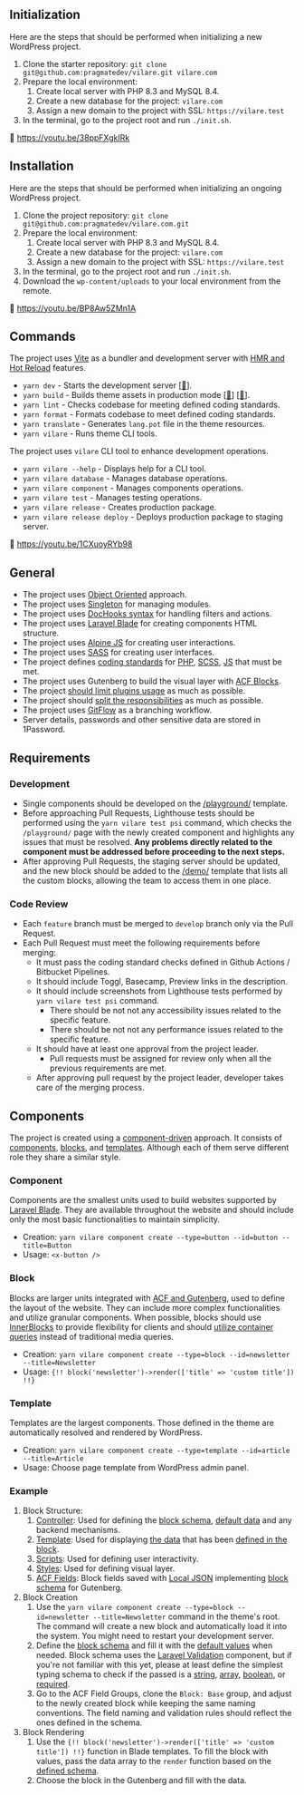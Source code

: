## Initialization

Here are the steps that should be performed when initializing a new WordPress project.

1.  Clone the starter repository: `git clone git@github.com:pragmatedev/vilare.git vilare.com`
2.  Prepare the local environment:
    1.  Create local server with PHP 8.3 and MySQL 8.4.
    2.  Create a new database for the project: `vilare.com`
    3.  Assign a new domain to the project with SSL: `https://vilare.test`
3.  In the terminal, go to the project root and run `./init.sh`.

🎥 https://youtu.be/38ppFXgkIRk

## Installation

Here are the steps that should be performed when initializing an ongoing WordPress project.

1.  Clone the project repository: `git clone git@github.com:pragmatedev/vilare.com.git`
2.  Prepare the local environment:
    1.  Create local server with PHP 8.3 and MySQL 8.4.
    2.  Create a new database for the project: `vilare.com`
    3.  Assign a new domain to the project with SSL: `https://vilare.test`
3.  In the terminal, go to the project root and run `./init.sh`.
4.  Download the `wp-content/uploads` to your local environment from the remote.

🎥 https://youtu.be/BP8Aw5ZMn1A

## Commands

The project uses [Vite](https://pragmate.dev/wordpress/vite/integration/) as a bundler and development server with [HMR and Hot Reload](https://pragmate.dev/wordpress/vite/integration/#_4-bundling-improves-development-experience) features.

- `yarn dev` - Starts the development server \[[🔗](https://pragmate.dev/wordpress/vite/integration/#_4-bundling-improves-development-experience)\].
- `yarn build` - Builds theme assets in production mode \[[🔗](https://pragmate.dev/wordpress/vite/integration/#_2-bundling-improves-application-performance)\] \[[🔗](https://pragmate.dev/wordpress/vite/integration/#_3-bundling-improves-old-browsers-support)\].
- `yarn lint` - Checks codebase for meeting defined coding standards.
- `yarn format` - Formats codebase to meet defined coding standards.
- `yarn translate` - Generates `lang.pot` file in the theme resources.
- `yarn vilare` - Runs theme CLI tools.

The project uses `vilare` CLI tool to enhance development operations.

- `yarn vilare --help` - Displays help for a CLI tool.
- `yarn vilare database` - Manages database operations.
- `yarn vilare component` - Manages components operations.
- `yarn vilare test` - Manages testing operations.
- `yarn vilare release` - Creates production package.
- `yarn vilare release deploy` - Deploys production package to staging server.

🎥 https://youtu.be/1CXuoyRYb98

## General

- The project uses [Object Oriented](https://pragmate.dev/wordpress/architecture/oop-vs-procedural/#object-oriented-approach-in-wordpress) approach.
- The project uses [Singleton](https://pragmate.dev/wordpress/architecture/singleton/) for managing modules.
- The project uses [DocHooks syntax](https://pragmate.dev/wordpress/dochooks/#what-are-dochooks) for handling filters and actions.
- The project uses [Laravel Blade](https://pragmate.dev/wordpress/blade/introduction/) for creating components HTML structure.
- The project uses [Alpine JS](https://alpinejs.dev/start-here) for creating user interactions.
- The project uses [SASS](https://sass-lang.com/documentation/) for creating user interfaces.
- The project defines [coding standards](https://pragmate.dev/environment/linting/) for [PHP](https://pragmate.dev/php/phpcs/), [SCSS](https://pragmate.dev/css/stylelint/), [JS](https://pragmate.dev/js/eslint/) that must be met.
- The project uses Gutenberg to build the visual layer with [ACF Blocks](https://www.advancedcustomfields.com/resources/blocks/).
- The project [should limit plugins usage](https://pragmate.dev/wordpress/do-you-need-plugins/#how-to-decide-about-plugins-usage) as much as possible.
- The project should [split the responsibilities](https://pragmate.dev/architecture/model-view-controller/) as much as possible.
- The project uses [GitFlow](https://danielkummer.github.io/git-flow-cheatsheet/) as a branching workflow.
- Server details, passwords and other sensitive data are stored in 1Password.

## Requirements

### Development

- Single components should be developed on the [/playground/](https://vilare.com/playground/) template.
- Before approaching Pull Requests, Lighthouse tests should be performed using the `yarn vilare test psi` command, which checks the `/playground/` page with the newly created component and highlights any issues that must be resolved. **Any problems directly related to the component must be addressed before proceeding to the next steps.**
- After approving Pull Requests, the staging server should be updated, and the new block should be added to the [/demo/](https://vilare.com/demo/) template that lists all the custom blocks, allowing the team to access them in one place.

### Code Review

- Each `feature` branch must be merged to `develop` branch only via the Pull Request.
- Each Pull Request must meet the following requirements before merging:
  - It must pass the coding standard checks defined in Github Actions / Bitbucket Pipelines.
  - It should include Toggl, Basecamp, Preview links in the description.
  - It should include screenshots from Lighthouse tests performed by `yarn vilare test psi` command.
    - There should be not not any accessibility issues related to the specific feature.
    - There should be not not any performance issues related to the specific feature.
  - It should have at least one approval from the project leader.
    - Pull requests must be assigned for review only when all the previous requirements are met.
  - After approving pull request by the project leader, developer takes care of the merging process.

## Components

The project is created using a [component-driven](https://pragmate.dev/architecture/component-driven-development/#what-are-the-5-rules-of-a-good-component) approach. It consists of [components](https://github.com/pragmatedev/vilare/tree/master/resources/components), [blocks](https://github.com/pragmatedev/vilare/tree/master/resources/blocks), and [templates](https://github.com/pragmatedev/vilare/tree/master/resources/templates). Although each of them serve different role they share a similar style.

### Component

Components are the smallest units used to build websites supported by [Laravel Blade](https://laravel.com/docs/12.x/blade#rendering-components). They are available throughout the website and should include only the most basic functionalities to maintain simplicity.

- Creation: `yarn vilare component create --type=button --id=button --title=Button`
- Usage: `<x-button />`

### Block

Blocks are larger units integrated with [ACF and Gutenberg](https://www.advancedcustomfields.com/resources/blocks/), used to define the layout of the website. They can include more complex functionalities and utilize granular components. When possible, blocks should use [InnerBlocks](https://www.advancedcustomfields.com/resources/acf-blocks-using-innerblocks-and-parent-child-relationships/) to provide flexibility for clients and should [utilize container queries](https://developer.mozilla.org/en-US/docs/Web/CSS/CSS_containment/Container_queries) instead of traditional media queries.

- Creation: `yarn vilare component create --type=block --id=newsletter --title=Newsletter`
- Usage: `{!! block('newsletter')->render(['title' => 'custom title']) !!}`

### Template

Templates are the largest components. Those defined in the theme are automatically resolved and rendered by WordPress.

- Creation: `yarn vilare component create --type=template --id=article --title=Article`
- Usage: Choose page template from WordPress admin panel.

### Example

1.  Block Structure:
    1.  [Controller](https://github.com/pragmatedev/vilare/blob/master/.vilare/templates/blocks/base/Base.php): Used for defining the [block schema](https://github.com/pragmatedev/vilare/blob/master/.vilare/templates/blocks/base/Base.php#L13-L17), [default data](https://github.com/pragmatedev/vilare/blob/master/.vilare/templates/blocks/base/Base.php#L18-L22) and any backend mechanisms.
    2.  [Template](https://github.com/pragmatedev/vilare/blob/master/.vilare/templates/blocks/base/template.blade.php): Used for displaying [the data](https://github.com/pragmatedev/vilare/blob/master/.vilare/templates/blocks/base/template.blade.php#L10) that has been [defined in the block](https://github.com/pragmatedev/vilare/blob/master/.vilare/templates/blocks/base/Base.php#L13-L17).
    3.  [Scripts](https://github.com/pragmatedev/vilare/blob/master/.vilare/templates/blocks/base/script.js): Used for defining user interactivity.
    4.  [Styles](https://github.com/pragmatedev/vilare/blob/master/.vilare/templates/blocks/base/style.scss): Used for defining visual layer.
    5.  [ACF Fields](https://github.com/pragmatedev/vilare/blob/master/resources/fields/group_67a362c847851.json): Block fields saved with [Local JSON](https://www.advancedcustomfields.com/resources/local-json/) implementing [block schema](https://github.com/pragmatedev/vilare/blob/master/.vilare/templates/blocks/base/Base.php#L13-L17) for Gutenberg.
2.  Block Creation
    1.  Use the `yarn vilare component create --type=block --id=newsletter --title=Newsletter` command in the theme's root. The command will create a new block and automatically load it into the system. You might need to restart your development server.
    2.  Define the [block schema](https://github.com/pragmatedev/vilare/blob/master/.vilare/templates/blocks/base/Base.php#L13-L17) and fill it with the [default values](https://github.com/pragmatedev/vilare/blob/master/.vilare/templates/blocks/base/Base.php#L18-L22) when needed. Block schema uses the [Laravel Validation](https://laravel.com/docs/10.x/validation#available-validation-rules) component, but if you're not familiar with this yet, please at least define the simplest typing schema to check if the passed is a [string](https://laravel.com/docs/12.x/validation#rule-string), [array](https://laravel.com/docs/12.x/validation#rule-array), [boolean](https://laravel.com/docs/12.x/validation#rule-boolean), or [required](https://laravel.com/docs/12.x/validation#rule-required).
    3.  Go to the ACF Field Groups, clone the `Block: Base` group, and adjust to the newly created block while keeping the same naming conventions. The field naming and validation rules should reflect the ones defined in the schema.
3.  Block Rendering
    1.  Use the `{!! block('newsletter')->render(['title' => 'custom title']) !!}` function in Blade templates. To fill the block with values, pass the data array to the `render` function based on the [defined schema](https://github.com/pragmatedev/vilare/blob/master/.vilare/templates/blocks/base/Base.php#L13-L17).
    2.  Choose the block in the Gutenberg and fill with the data.
